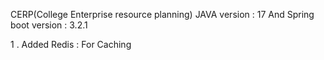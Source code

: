 CERP(College Enterprise resource planning)
JAVA version : 17 And Spring boot version : 3.2.1


1 . Added Redis : For Caching